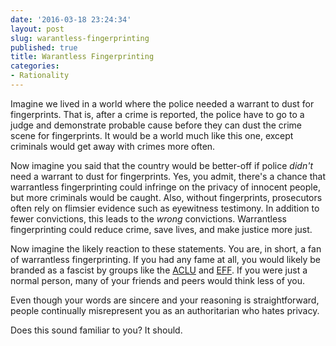 ```yaml
---
date: '2016-03-18 23:24:34'
layout: post
slug: warantless-fingerprinting
published: true
title: Warantless Fingerprinting
categories:
- Rationality
---
```


Imagine we lived in a world where the police needed a warrant to dust for fingerprints. That is, after a crime is reported, the police have to go to a judge and demonstrate probable cause before they can dust the crime scene for fingerprints. It would be a world much like this one, except criminals would get away with crimes more often.

Now imagine you said that the country would be better-off if police *didn't* need a warrant to dust for fingerprints. Yes, you admit, there's a chance that warrantless fingerprinting could infringe on the privacy of innocent people, but more criminals would be caught. Also, without fingerprints, prosecutors often rely on flimsier evidence such as eyewitness testimony. In addition to fewer convictions, this leads to the *wrong* convictions. Warrantless fingerprinting could reduce crime, save lives, and make justice more just.

Now imagine the likely reaction to these statements. You are, in short, a fan of warrantless fingerprinting. If you had any fame at all, you would likely be branded as a fascist by groups like the [ACLU](https://en.wikipedia.org/wiki/American_Civil_Liberties_Union) and [EFF](https://en.wikipedia.org/wiki/Electronic_Frontier_Foundation). If you were just a normal person, many of your friends and peers would think less of you.

Even though your words are sincere and your reasoning is straightforward, people continually misrepresent you as an authoritarian who hates privacy.

Does this sound familiar to you? It should.
